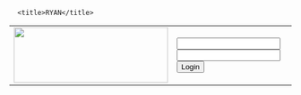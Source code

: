 <html>

<head>

      <title>RYAN</title>

<link rel='icon' href='ukdw.png'>

</head>

<body>
<table> 
	<tr>
		<td rowspan = "3">
			<img src="header.png" width="275" height="100"	>
		</td>
	</td>
		<td>
			<input name="username" type="text" id="username" />
 			<input name="password" type="password" id="password" />
 			<input name="Login" type="submit" id="Login" value="Login" />


</table> 
